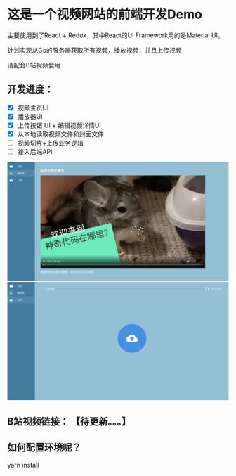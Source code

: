 # 这是一个视频网站的前端开发Demo
主要使用到了React + Redux，其中React的UI Framework用的是Material UI。

计划实现从Go的服务器获取所有视频，播放视频，并且上传视频

请配合B站视频食用
## 开发进度： 
- [x] 视频主页UI
- [x] 播放器UI
- [x] 上传按钮 UI + 编辑视频详情UI
- [x] 从本地读取视频文件和封面文件
- [ ] 视频切片+上传业务逻辑
- [ ] 接入后端API

![播放器](public/demo.png)
![上传](public/demo2.png)

## B站视频链接： 【待更新。。。】

## 如何配置环境呢？
yarn install
